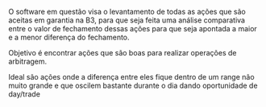 O software em questão visa o levantamento de todas as ações que são aceitas em garantia na B3, para que seja feita uma análise comparativa entre o valor de fechamento dessas ações para que seja apontada a maior e a menor diferença do fechamento.

Objetivo é encontrar ações que são boas para realizar operações de arbitragem. 

Ideal são ações onde a diferença entre eles fique dentro de um range não muito grande e que oscilem bastante durante o dia dando oportunidade de day/trade